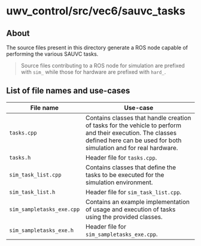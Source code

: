 # uwv_control/src/vec6/sauvc_tasks

## About
The source files present in this directory generate a ROS node capable of performing the various SAUVC tasks.

> Source files contributing to a ROS node for simulation are prefixed with `sim_` while those for hardware are prefixed with `hard_`.

## List of file names and use-cases

| File name | Use-case |
| --- | --- |
| `tasks.cpp` | Contains classes that handle creation of tasks for the vehicle to perform and their execution. The classes defined here can be used for both simulation and for real hardware. |
| `tasks.h` | Header file for `tasks.cpp`. |
| `sim_task_list.cpp` | Contains classes that define the tasks to be executed for the simulation environment.  |
| `sim_task_list.h` | Header file for `sim_task_list.cpp`. |
| `sim_sampletasks_exe.cpp` | Contains an example implementation of usage and execution of tasks using the provided classes.  |
| `sim_sampletasks_exe.h` | Header file for `sim_sampletasks_exe.cpp`. |